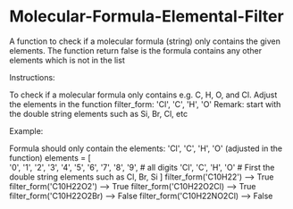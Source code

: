 # Molecular-Formula-Elemental-Filter
A function to check if a molecular formula (string) only contains the given elements.
The function return false is the formula contains any other elements which is not in the list

Instructions:

To check if a molecular formula only contains e.g. C, H, O, and Cl. 
Adjust the elements in the function filter_form: 'Cl', 'C', 'H', 'O'
Remark: start with the double string elements such as Si, Br, Cl, etc 

Example:

Formula should only contain the elements: 'Cl', 'C', 'H', 'O' (adjusted in the function)
  elements = [  
              '0', '1', '2', '3', '4', '5', '6', '7', '8', '9', # all digits
              'Cl', 'C', 'H', 'O'   # First the double string elements such as Cl, Br, Si 
              ]
filter_form('C10H22')       --> True
filter_form('C10H22O2')     --> True
filter_form('C10H22O2Cl)    --> True
filter_form('C10H22O2Br)    --> False
filter_form('C10H22NO2Cl)   --> False
